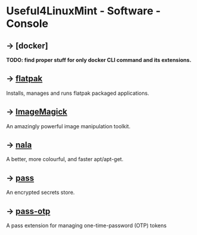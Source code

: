 # Useful4LinuxMint - Software - Console

## → [docker]
**TODO: find proper stuff for only docker CLI command and its extensions.**

## → [flatpak](console/flatpak.md)

Installs, manages and runs flatpak packaged applications.

## → [ImageMagick](console/imagemagick.md)

An amazingly powerful image manipulation toolkit.

## → [nala](console/nala.md)

A better, more colourful, and faster apt/apt-get.

## → [pass](console/pass.md)
An encrypted secrets store.

## → [pass-otp](console/pass-otp.md) 

A pass extension for managing one-time-password (OTP) tokens
